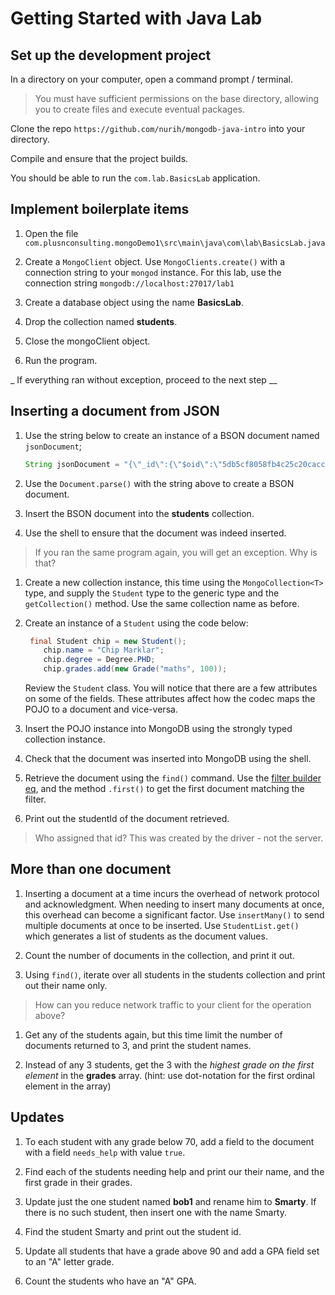 # Getting Started with Java Lab

## Set up the development project

 In a directory on your computer, open a command prompt / terminal.

> You must have sufficient permissions on the base directory, allowing you to create files and execute eventual packages.

Clone  the repo `https://github.com/nurih/mongodb-java-intro` into your directory.

Compile and ensure that the project builds.

You should be able to run the `com.lab.BasicsLab` application.


## Implement boilerplate items


1. Open the file `com.plusnconsulting.mongoDemo1\src\main\java\com\lab\BasicsLab.java`

1. Create a `MongoClient` object. Use `MongoClients.create()` with a connection string to your `mongod` instance. For this lab, use the connection string `mongodb://localhost:27017/lab1` 

1. Create a database object using the name **BasicsLab**.

1. Drop the collection named **students**.

1. Close the mongoClient object.

1. Run the program.

_ If everything ran without exception, proceed to the next step __


## Inserting a document from JSON

1. Use the string below to create an instance of a BSON document named `jsonDocument`;

    ```java
    String jsonDocument = "{\"_id\":{\"$oid\":\"5db5cf8058fb4c25c20cacc8\"},\"degree\":\"PHD\",\"grades\":[{\"grade\":100,\"subject\":\"maths\"},{\"grade\":93,\"subject\":\"history\"},],\"full_name\":\"Bob Throllup\",\"GPA\":\"B+\"}";
    ``` 
1. Use the `Document.parse()` with the string above to create a BSON document.

1. Insert the BSON document into the **students** collection.

1. Use the shell to ensure that the document was indeed inserted.

> If you ran the same program again, you will get an exception. Why is that?

1. Create a new collection instance, this time using the `MongoCollection<T>` type, and supply the `Student` type to the generic type and the `getCollection()` method. Use the same collection name as before.

1. Create an instance of a `Student` using the code below:
    ```java
     final Student chip = new Student();
        chip.name = "Chip Marklar";
        chip.degree = Degree.PHD;
        chip.grades.add(new Grade("maths", 100));
    ```
    Review the `Student` class. You will notice that there are a few attributes on some of the fields. These attributes affect how the codec maps the POJO to a document and vice-versa.

1. Insert the POJO instance into MongoDB using the strongly typed collection instance.

1. Check that the document was inserted into MongoDB using the shell.

1. Retrieve the document using the `find()` command. Use the [filter builder eq](https://mongodb.github.io/mongo-java-driver/3.11/builders/filters/), and the method `.first()` to get the first document matching the filter.
1. Print out the studentId of the document retrieved.

> Who assigned that id? This was created by the driver - not the server. 

## More than one document 

1. Inserting a document at a time incurs the overhead of network protocol and acknowledgment. When needing to insert many documents at once, this overhead can become a significant factor. Use `insertMany()` to send multiple documents at once to be inserted. Use `StudentList.get()` which generates a list of students as the document values.

1. Count the number of documents in the collection, and print it out.

1. Using `find()`, iterate over all students in the students collection and print out their name only.

> How can you reduce network traffic to your client for the operation above? 

1. Get any of the students again, but this time limit the number of documents returned to 3, and print the student names.

1. Instead of any 3 students, get the 3 with the _highest grade on the first element_ in the **grades** array. (hint: use dot-notation for the first ordinal element in the array)

## Updates

1. To each student with any grade below 70, add a field to the document with a field `needs_help` with value `true`. 

1. Find each of the students needing help and print our their name, and the first grade in their grades.

1. Update just the one student named **bob1** and rename him to **Smarty**. If there is no such student, then insert one with the name Smarty.

1. Find the student Smarty and print out the student id.

1. Update all students that have a grade above 90 and add a GPA field set to an "A" letter grade.

1. Count the students who have an "A" GPA.

